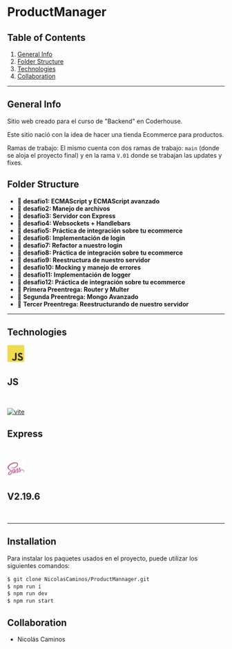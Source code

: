 # ProductManager

## Table of Contents

1. [General Info](#general-info)
2. [Folder Structure](#folder-structure)
3. [Technologies](#technologies)
4. [Collaboration](#collaboration)

---

## General Info

Sitio web creado para el curso de "Backend" en Coderhouse.

Este sitio nació con la idea de hacer una tienda Ecommerce para productos.

Ramas de trabajo: El mismo cuenta con dos ramas de trabajo: `main` (donde se aloja el proyecto final) y en la rama `V.01` donde se trabajan las updates y fixes.

## Folder Structure

- 📁 **desafio1: ECMAScript y ECMAScript avanzado**
- 📁 **desafio2: Manejo de archivos**
- 📁 **desafio3: Servidor con Express**
- 📁 **desafio4: Websockets + Handlebars**
- 📁 **desafio5: Práctica de integración sobre tu ecommerce**
- 📁 **desafio6: Implementación de login**
- 📁 **desafio7: Refactor a nuestro login**
- 📁 **desafio8: Práctica de integración sobre tu ecommerce**
- 📁 **desafio9: Reestructura de nuestro servidor**
- 📁 **desafio10: Mocking y manejo de errores**
- 📁 **desafio11: Implementación de logger**
- 📁 **desafio12: Práctica de integración sobre tu ecommerce**
- 📁 **Primera Preentrega: Router y Multer**
- 📁 **Segunda Preentrega: Mongo Avanzado**
- 📁 **Tercer Preentrega: Reestructurando de nuestro servidor**

---

## Technologies

<a href="https://developer.mozilla.org/en-US/docs/Web/JavaScript" target="_blank" rel="noreferrer"> <img src="https://raw.githubusercontent.com/devicons/devicon/master/icons/javascript/javascript-original.svg" alt="javascript" width="40" height="40"/> </a> <h2>JS </h2>

</br>

<a href="https://expressjs.com/es/" target="_blank" rel="noreferrer"> <img src="https://geekflare.com/wp-content/uploads/2023/01/expressjs.png" alt="vite" width="190" height="40"/> </a> <h2>Express</h2>
</br>

<a href="https://sass-lang.com" target="_blank" rel="noreferrer"> <img src="https://raw.githubusercontent.com/devicons/devicon/master/icons/sass/sass-original.svg" alt="sass" width="40" height="40"/> </a> <h2>V2.19.6</h2></p>
</br>

---

## Installation

Para instalar los paquetes usados en el proyecto, puede utilizar los siguientes comandos:

```bash
$ git clone NicolasCaminos/ProductMannager.git
$ npm run i 
$ npm run dev 
$ npm run start

```

## Collaboration

- Nicolás Caminos
